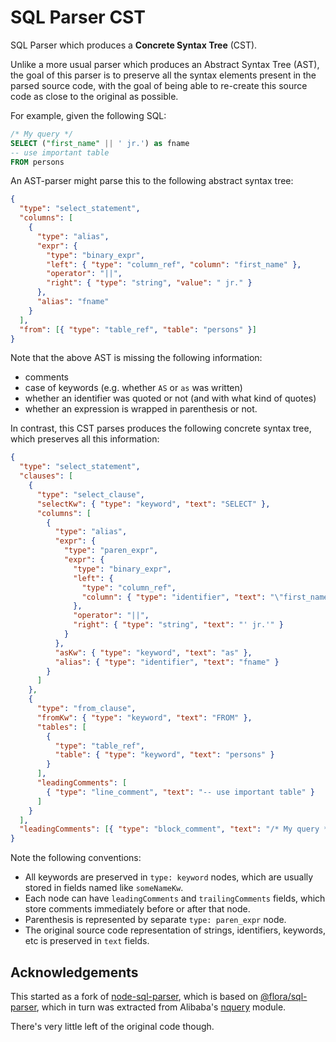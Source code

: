 # SQL Parser CST

SQL Parser which produces a **Concrete Syntax Tree** (CST).

Unlike a more usual parser which produces an Abstract Syntax Tree (AST),
the goal of this parser is to preserve all the syntax elements present
in the parsed source code, with the goal of being able to re-create
this source code as close to the original as possible.

For example, given the following SQL:

```sql
/* My query */
SELECT ("first_name" || ' jr.') as fname
-- use important table
FROM persons
```

An AST-parser might parse this to the following abstract syntax tree:

```json
{
  "type": "select_statement",
  "columns": [
    {
      "type": "alias",
      "expr": {
        "type": "binary_expr",
        "left": { "type": "column_ref", "column": "first_name" },
        "operator": "||",
        "right": { "type": "string", "value": " jr." }
      },
      "alias": "fname"
    }
  ],
  "from": [{ "type": "table_ref", "table": "persons" }]
}
```

Note that the above AST is missing the following information:

- comments
- case of keywords (e.g. whether `AS` or `as` was written)
- whether an identifier was quoted or not (and with what kind of quotes)
- whether an expression is wrapped in parenthesis or not.

In contrast, this CST parses produces the following concrete syntax tree,
which preserves all this information:

```json
{
  "type": "select_statement",
  "clauses": [
    {
      "type": "select_clause",
      "selectKw": { "type": "keyword", "text": "SELECT" },
      "columns": [
        {
          "type": "alias",
          "expr": {
            "type": "paren_expr",
            "expr": {
              "type": "binary_expr",
              "left": {
                "type": "column_ref",
                "column": { "type": "identifier", "text": "\"first_name\"" }
              },
              "operator": "||",
              "right": { "type": "string", "text": "' jr.'" }
            }
          },
          "asKw": { "type": "keyword", "text": "as" },
          "alias": { "type": "identifier", "text": "fname" }
        }
      ]
    },
    {
      "type": "from_clause",
      "fromKw": { "type": "keyword", "text": "FROM" },
      "tables": [
        {
          "type": "table_ref",
          "table": { "type": "keyword", "text": "persons" }
        }
      ],
      "leadingComments": [
        { "type": "line_comment", "text": "-- use important table" }
      ]
    }
  ],
  "leadingComments": [{ "type": "block_comment", "text": "/* My query */" }]
}
```

Note the following conventions:

- All keywords are preserved in `type: keyword` nodes, which are usually
  stored in fields named like `someNameKw`.
- Each node can have `leadingComments` and `trailingComments` fields,
  which store comments immediately before or after that node.
- Parenthesis is represented by separate `type: paren_expr` node.
- The original source code representation of strings, identifiers, keywords, etc
  is preserved in `text` fields.

## Acknowledgements

This started as a fork of [node-sql-parser][],
which is based on [@flora/sql-parser][],
which in turn was extracted from Alibaba's [nquery][] module.

There's very little left of the original code though.

[node-sql-parser]: https://github.com/taozhi8833998/node-sql-parser
[@flora/sql-parser]: https://github.com/florajs/sql-parser
[nquery]: https://github.com/alibaba/nquery
